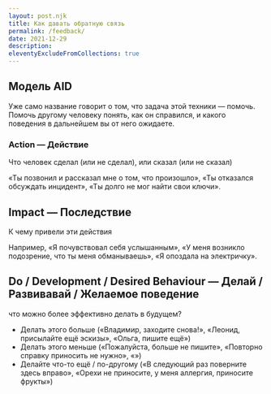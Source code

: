 ```yaml
---
layout: post.njk
title: Как давать обратную связь
permalink: /feedback/
date: 2021-12-29
description:
eleventyExcludeFromCollections: true
---
```

## Модель AID

Уже само название говорит о том, что задача этой техники — помочь. Помочь другому человеку понять, как он справился, и какого поведения в дальнейшем вы от него ожидаете.

### Action — Действие
Что человек сделал (или не сделал), или сказал (или не сказал)

«Ты позвонил и рассказал мне о том, что произошло», «Ты отказался обсуждать инцидент», «Ты долго не мог найти свои ключи».

## Impact — Последствие
К чему привели эти действия

Например, «Я почувствовал себя услышанным», «У меня возникло подозрение, что ты меня обманываешь», «Я опоздала на электричку».

## Do / Development / Desired Behaviour — Делай / Развивавай / Желаемое поведение
что можно более эффективно делать в будущем?

- Делать этого больше («Владимир, заходите снова!», «Леонид, присылайте ещё эскизы», «Ольга, пишите ещё»)
- Делать этого меньше («Пожалуйста, больше не пишите», «Повторно справку приносить не нужно», «»)
- Делайте что-то ещё / по-другому («В следующий раз поверните здесь вправо», «Орехи не приносите, у меня аллергия, приносите фрукты»)
